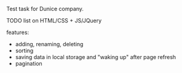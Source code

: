 Test task for Dunice company.

TODO list on HTML/CSS + JS/JQuery

features: 

- adding, renaming, deleting
- sorting
- saving data in local storage and "waking up" after page refresh
- pagination
